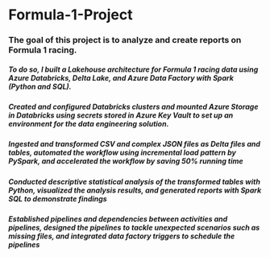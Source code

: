 # Formula-1-Project

### The goal of this project is to analyze and create reports on Formula 1 racing. 
##### To do so, I built a Lakehouse architecture for Formula 1 racing data using Azure Databricks, Delta Lake, and Azure Data Factory with Spark (Python and SQL).
##### Created and configured Databricks clusters and mounted Azure Storage in Databricks using secrets stored in Azure Key Vault to set up an environment for the data engineering solution. 
##### Ingested and transformed CSV and complex JSON files as Delta files and tables, automated the workflow using incremental load pattern by PySpark, and accelerated the workflow by saving 50% running time
##### Conducted descriptive statistical analysis of the transformed tables with Python, visualized the analysis results, and generated reports with Spark SQL to demonstrate findings
##### Established pipelines and dependencies between activities and pipelines, designed the pipelines to tackle unexpected scenarios such as missing files, and integrated data factory triggers to schedule the pipelines

